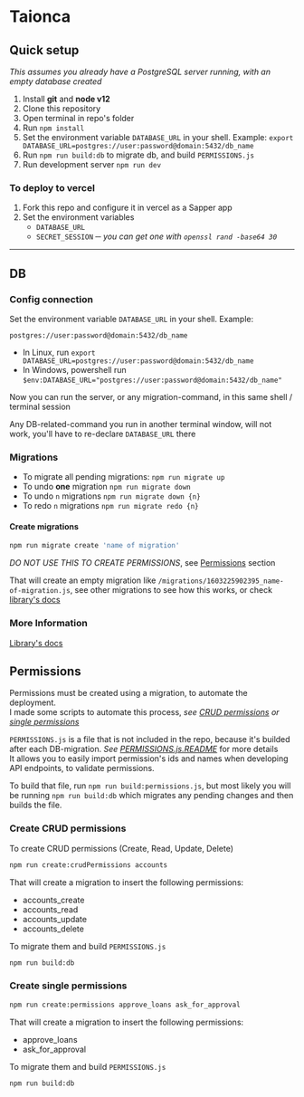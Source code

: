 # Taionca

## Quick setup

*This assumes you already have a PostgreSQL server running, with an empty database created*

1. Install **git** and **node v12**
2. Clone this repository
3. Open terminal in repo's folder
4. Run `npm install`
5. Set the environment variable `DATABASE_URL` in your shell. Example: `export DATABASE_URL=postgres://user:password@domain:5432/db_name`
6. Run `npm run build:db` to migrate db, and build `PERMISSIONS.js`
7. Run development server `npm run dev`

### To deploy to vercel

1. Fork this repo and configure it in vercel as a Sapper app
2. Set the environment variables
   - `DATABASE_URL`
   - `SECRET_SESSION` ─ *you can get one with `openssl rand -base64 30`*

---

## DB

### Config connection

Set the environment variable `DATABASE_URL` in your shell. Example:

    postgres://user:password@domain:5432/db_name

- In Linux, run `export DATABASE_URL=postgres://user:password@domain:5432/db_name`
- In Windows, powershell run `$env:DATABASE_URL="postgres://user:password@domain:5432/db_name"`

Now you can run the server, or any migration-command, in this same shell / terminal session

Any DB-related-command you run in another terminal window, will not work, you'll have to re-declare `DATABASE_URL` there

### Migrations


- To migrate all pending migrations: `npm run migrate up`
- To undo **one** migration `npm run migrate down`
- To undo `n` migrations `npm run migrate down {n}`
- To redo `n` migrations `npm run migrate redo {n}`

#### Create migrations

```bash
npm run migrate create 'name of migration'
```

*DO NOT USE THIS TO CREATE PERMISSIONS*, see [Permissions](#Permissions) section

That will create an empty migration like `/migrations/1603225902395_name-of-migration.js`, see other migrations to see how this works, or check [library's docs](https://salsita.github.io/node-pg-migrate/#/?id=quick-example)

### More Information
[Library's docs](https://salsita.github.io/node-pg-migrate/#/?id=quick-example)

## Permissions

Permissions must be created using a migration, to automate the deployment.\
I made some scripts to automate this process, *see [CRUD permissions](#create-crud-permissions) or [single permissions](#create-single-permissions)*

`PERMISSIONS.js` is a file that is not included in the repo, because it's builded after each DB-migration. *See [PERMISSIONS.js.README](src/constants/PERMISSIONS.js.README.md)* for more details\
It allows you to easily import permission's ids and names when developing API endpoints, to validate permissions.

To build that file, run `npm run build:permissions.js`, but most likely you will be running `npm run build:db` which migrates any pending changes and then builds the file.

### Create CRUD permissions

To create CRUD permissions (Create, Read, Update, Delete)

```bash
npm run create:crudPermissions accounts
```

That will create a migration to insert the following permissions:
- accounts_create
- accounts_read
- accounts_update
- accounts_delete

To migrate them and build `PERMISSIONS.js`

```bash
npm run build:db
```

### Create single permissions

```bash
npm run create:permissions approve_loans ask_for_approval
```

That will create a migration to insert the following permissions:
- approve_loans
- ask_for_approval

To migrate them and build `PERMISSIONS.js`

```
npm run build:db
```
